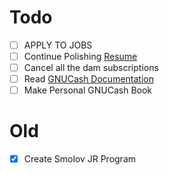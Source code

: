 # Todo
- [ ] APPLY TO JOBS
- [ ] Continue Polishing [Resume](https://docs.google.com/document/d/1ySUAU-utKCEc4Wwd9nFwzsxmlWtM249vUrPu3rChzp0/edit)
- [ ] Cancel all the dam subscriptions
- [ ] Read [GNUCash Documentation](https://www.gnucash.org/viewdoc.phtml?rev=4&lang=C&doc=guide)
- [ ] Make Personal GNUCash Book

# Old
- [X] Create Smolov JR Program

